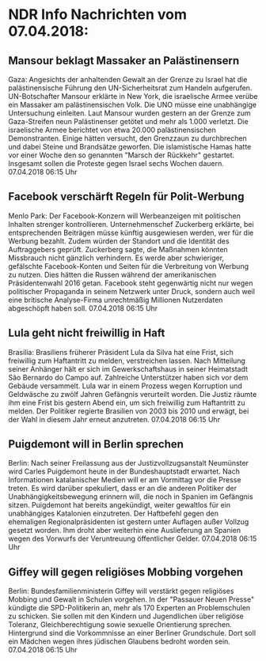 # NDR Info Nachrichten vom 07.04.2018:


## Mansour beklagt Massaker an Palästinensern
Gaza:	Angesichts der anhaltenden Gewalt an der Grenze zu Israel hat die palästinensische Führung den UN-Sicherheitsrat zum Handeln aufgerufen. UN-Botschafter Mansour erklärte in New York, die israelische Armee verübe ein Massaker am palästinensischen Volk. Die UNO müsse eine unabhängige Untersuchung einleiten. Laut Mansour wurden gestern an der Grenze zum Gaza-Streifen neun Palästinenser getötet und mehr als 1.000 verletzt. Die israelische Armee berichtet von etwa 20.000 palästinensischen Demonstranten. Einige hätten versucht, den Grenzzaun zu durchbrechen und dabei Steine und Brandsätze geworfen. Die islamistische Hamas hatte vor einer Woche den so genannten "Marsch der Rückkehr" gestartet. Insgesamt sollen die Proteste gegen Israel sechs Wochen dauern. 07.04.2018 06:15 Uhr 

## Facebook verschärft Regeln für Polit-Werbung
Menlo Park:	Der Facebook-Konzern will Werbeanzeigen mit politischen Inhalten strenger kontrollieren. Unternehmenschef Zuckerberg erklärte, bei entsprechenden Beiträgen müsse künftig ausgewiesen werden, wer für die Werbung bezahlt. Zudem würden der Standort und die Identität des Auftraggebers geprüft. Zuckerberg sagte, die Maßnahmen könnten Missbrauch nicht gänzlich verhindern. Es werde aber schwieriger, gefälschte Facebook-Konten und Seiten für die Verbreitung von Werbung zu nutzen. Dies hätten die Russen während der amerikanischen Präsidentenwahl 2016 getan. Facebook steht gegenwärtig nicht nur wegen politischer Propaganda in seinem Netzwerk unter Druck, sondern auch weil eine britische Analyse-Firma unrechtmäßig Millionen Nutzerdaten abgeschöpft haben soll. 07.04.2018 06:15 Uhr 

## Lula geht nicht freiwillig in Haft
Brasilia:	Brasiliens früherer Präsident Lula da Silva hat eine Frist, sich freiwillig zum Haftantritt zu melden, verstreichen lassen. Nach Mitteilung seiner Anhänger hält er sich im Gewerkschaftshaus in seiner Heimatstadt São Bernardo do Campo auf. Zahlreiche Unterstützer haben sich vor dem Gebäude versammelt. Lula war in einem Prozess wegen Korruption und Geldwäsche zu zwölf Jahren Gefängnis verurteilt worden. Die Justiz räumte ihm eine Frist bis gestern Abend ein, um sich freiwillig zum Haftantritt zu melden. Der Politiker regierte Brasilien von 2003 bis 2010 und erwägt, bei der Wahl in diesem Jahr erneut anzutreten. 07.04.2018 06:15 Uhr 

## Puigdemont will in Berlin sprechen
Berlin: Nach seiner Freilassung aus der Justizvollzugsanstalt Neumünster wird Carles Puigdemont heute in der Bundeshauptstadt erwartet. Nach Informationen katalanischer Medien will er am Vormittag vor die Presse treten. Es wird darüber spekuliert, dass er an die anderen Politiker der Unabhängigkeitsbewegung erinnern will, die noch in Spanien im Gefängnis sitzen. Puigdemont hat bereits angekündigt, weiter gewaltlos für ein unabhängiges Katalonien einzutreten. Der Haftbefehl gegen den ehemaligen Regionalpräsidenten ist gestern unter Auflagen außer Vollzug gesetzt worden. Ihm droht aber weiterhin eine Auslieferung an Spanien wegen des Vorwurfs der Veruntreuung öffentlicher Gelder. 07.04.2018 06:15 Uhr 

## Giffey will gegen religiöses Mobbing vorgehen
Berlin: Bundesfamilienministerin Giffey will verstärkt gegen religiöses Mobbing und Gewalt in Schulen vorgehen. In der "Passauer Neuen Presse" kündigte die SPD-Politikerin an, mehr als 170 Experten an Problemschulen zu schicken. Sie sollen mit den Kindern und Jugendlichen über religiöse Toleranz, Gleichberechtigung sowie sexuelle Orientierung sprechen. Hintergrund sind die Vorkommnisse an einer Berliner Grundschule. Dort soll ein Mädchen wegen ihres jüdischen Glaubens bedroht worden sein. 07.04.2018 06:15 Uhr 
